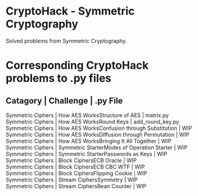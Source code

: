 # CryptoHack - Symmetric Cryptography
Solved problems from Symmetric Cryptography.

# Corresponding CryptoHack problems to .py files
## Catagory | Challenge | .py File <br>
Symmetric Ciphers | How AES WorksStructure of AES | matrix.py <br>
Symmetric Ciphers | How AES WorksRound Keys | add_round_key.py <br>
Symmetric Ciphers | How AES WorksConfusion through Substitution | WIP <br>
Symmetric Ciphers | How AES WorksDiffusion through Permutation | WIP <br>
Symmetric Ciphers | How AES WorksBringing It All Together | WIP <br>
Symmetric Ciphers | Symmetric StarterModes of Operation Starter | WIP <br>
Symmetric Ciphers | Symmetric StarterPasswords as Keys | WIP <br>
Symmetric Ciphers | Block CiphersECB Oracle | WIP <br>
Symmetric Ciphers | Block CiphersECB CBC WTF | WIP <br>
Symmetric Ciphers | Block CiphersFlipping Cookie | WIP <br>
Symmetric Ciphers | Stream CiphersSymmetry | WIP <br>
Symmetric Ciphers | Stream CiphersBean Counter | WIP <br>
